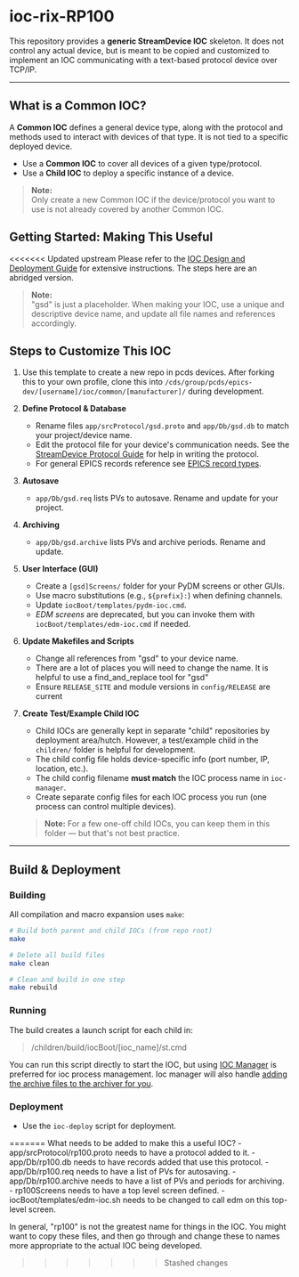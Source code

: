 # ioc-rix-RP100

This repository provides a **generic StreamDevice IOC** skeleton. It does not control any actual device, but is meant to be copied and customized to implement an IOC communicating with a text-based protocol device over TCP/IP.

---
## What is a Common IOC?

A **Common IOC** defines a general device type, along with the protocol and methods used to interact with devices of that type. It is not tied to a specific deployed device.

- Use a **Common IOC** to cover all devices of a given type/protocol.
- Use a **Child IOC** to deploy a specific instance of a device.

> **Note:**  
> Only create a new Common IOC if the device/protocol you want to use is not already covered by another Common IOC.


## Getting Started: Making This Useful

<<<<<<< Updated upstream
Please refer to the [IOC Design and Deployment Guide](https://confluence.slac.stanford.edu/spaces/PCDS/pages/92871122/IOC+Design+and+Deployment+Guide) for extensive instructions. The steps here are an abridged version.

> **Note:**  
> "gsd" is just a placeholder. When making your IOC, use a unique and descriptive device name, and update all file names and references accordingly.

## Steps to Customize This IOC

1.  Use this template to create a new repo in pcds devices. After forking this to your own profile, clone this into  `/cds/group/pcds/epics-dev/[username]/ioc/common/[manufacturer]/` during development.

1. **Define Protocol & Database**
    - Rename files `app/srcProtocol/gsd.proto` and `app/Db/gsd.db` to match your project/device name.
    - Edit the protocol file for your device's communication needs. See the [StreamDevice Protocol Guide](https://paulscherrerinstitute.github.io/StreamDevice/) for help in writing the protocol.
    - For general EPICS records reference see [EPICS record types](https://epics.anl.gov/base/R7-0/4-docs/RecordReference.html).

2. **Autosave**
    - `app/Db/gsd.req` lists PVs to autosave. Rename and update for your project.

3. **Archiving**
    - `app/Db/gsd.archive` lists PVs and archive periods. Rename and update.

4. **User Interface (GUI)**
    - Create a `[gsd]Screens/` folder for your PyDM screens or other GUIs.
    - Use macro substitutions (e.g., `${prefix}:`) when defining channels.
    - Update `iocBoot/templates/pydm-ioc.cmd`.
    - *EDM screens* are deprecated, but you can invoke them with `iocBoot/templates/edm-ioc.cmd` if needed.

5. **Update Makefiles and Scripts**
    - Change all references from "gsd" to your device name.
    - There are a lot of places you will need to change the name. It is helpful to use a find_and_replace tool for "gsd"
   - Ensure `RELEASE_SITE` and module versions in `config/RELEASE` are current

6. **Create Test/Example Child IOC**
    - Child IOCs are generally kept in separate "child" repositories by deployment area/hutch. However, a test/example child in the `children/` folder is helpful for development.
    - The child config file holds device-specific info (port number, IP, location, etc.).
    - The child config filename **must match** the IOC process name in `ioc-manager`.
    - Create separate config files for each IOC process you run (one process can control multiple devices).

    > **Note:** For a few one-off child IOCs, you can keep them in this folder — but that's not best practice.

---

## Build & Deployment

### Building

All compilation and macro expansion uses `make`:

```bash
# Build both parent and child IOCs (from repo root)
make

# Delete all build files
make clean

# Clean and build in one step
make rebuild
```

### Running
The build creates a launch script for each child in:
> /children/build/iocBoot/[ioc_name]/st.cmd

You can run this script directly to start the IOC, but using [IOC Manager](https://confluence.slac.stanford.edu/spaces/PCDS/pages/177176665/IOC+Manager+Staff+Guide) is preferred for ioc process management. Ioc manager will also handle [adding the archive files to the archiver for you](https://confluence.slac.stanford.edu/spaces/timing/pages/433984366/Using+the+Archiver+Scripts+and+Checking+PV+Status).

### Deployment

- Use the `ioc-deploy` script for deployment.

=======
What needs to be added to make this a useful IOC?
    - app/srcProtocol/rp100.proto needs to have a protocol added to it.
    - app/Db/rp100.db needs to have records added that use this protocol.
    - app/Db/rp100.req needs to have a list of PVs for autosaving.
    - app/Db/rp100.archive needs to have a list of PVs and periods for
      archiving.
    - rp100Screens needs to have a top level screen defined.
    - iocBoot/templates/edm-ioc.sh needs to be changed to call edm
      on this top-level screen.

In general, "rp100" is not the greatest name for things in the IOC.  You
might want to copy these files, and then go through and change these to
names more appropriate to the actual IOC being developed.
>>>>>>> Stashed changes

